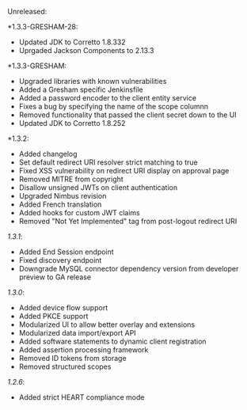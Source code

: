 Unreleased:

*1.3.3-GRESHAM-28:
- Updated JDK to Corretto 1.8.332
- Uprgaded Jackson Components to 2.13.3

*1.3.3-GRESHAM:
- Upgraded libraries with known vulnerabilities
- Added a Gresham specific Jenkinsfile
- Added a password encoder to the client entity service
- Fixes a bug by specifying the name of the scope columnn
- Removed functionality that passed the client secret down to the UI
- Updated JDK to Corretto 1.8.252

*1.3.2:
- Added changelog
- Set default redirect URI resolver strict matching to true
- Fixed XSS vulnerability on redirect URI display on approval page
- Removed MITRE from copyright
- Disallow unsigned JWTs on client authentication
- Upgraded Nimbus revision
- Added French translation
- Added hooks for custom JWT claims
- Removed "Not Yet Implemented" tag from post-logout redirect URI

*1.3.1*:
- Added End Session endpoint
- Fixed discovery endpoint
- Downgrade MySQL connector dependency version from developer preview to GA release

*1.3.0*:
- Added device flow support
- Added PKCE support
- Modularized UI to allow better overlay and extensions
- Modularized data import/export API
- Added software statements to dynamic client registration
- Added assertion processing framework
- Removed ID tokens from storage
- Removed structured scopes

*1.2.6*: 
- Added strict HEART compliance mode
